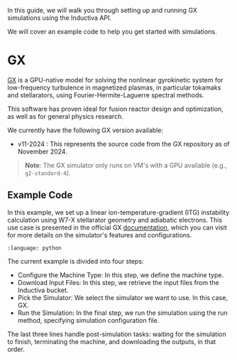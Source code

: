 In this guide, we will walk you through setting up and running GX simulations
using the Inductiva API.

We will cover an example code to help you get started with simulations.

# GX

[GX](https://bitbucket.org/gyrokinetics/gx/src/gx/) is a GPU-native model for
solving the nonlinear gyrokinetic system for low-frequency turbulence in
magnetized plasmas, in particular tokamaks and stellarators, using
Fourier-Hermite-Laguerre spectral methods.

This software has proven ideal for fusion reactor design and optimization, as
well as for general physics research.

We currently have the following GX version available:
- v11-2024 : This represents the source code from the GX repository as of November 2024.

> **Note**: The GX simulator only runs on VM's with a GPU available (e.g., `g2-standard-4`).

## Example Code

In this example, we set up a linear ion-temperature-gradient (ITG) instability
calculation using W7-X stellarator geometry and adiabatic electrons. 
This use case is presented in the official GX [documentation](https://gx.readthedocs.io/en/latest/index.html),
which you can visit for more details on the simulator's features and configurations.

```{literalinclude} ../../inductiva/tests/test_simulators/gx/gx.py
:language: python
```

The current example is divided into four steps:
   - Configure the Machine Type: In this step, we define the machine type.
   - Download Input Files: In this step, we retrieve the input files from the 
   Inductiva bucket.
   - Pick the Simulator: We select the simulator we want to use. In this case, GX.
   - Run the Simulation: In the final step, we run the simulation using the run
   method, specifying simulation configuration file.

The last three lines handle post-simulation tasks: waiting for the simulation to
finish, terminating the machine, and downloading the outputs, in that order.